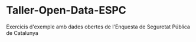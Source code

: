 # Taller-Open-Data-ESPC
Exercicis d'exemple amb dades obertes de l'Enquesta de Seguretat Pública de Catalunya
